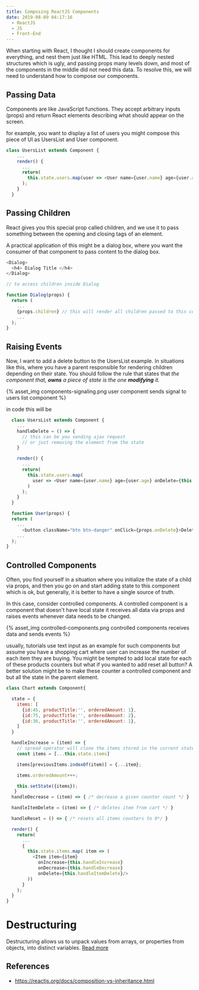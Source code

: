 ```yaml
---
title: Composing ReactJS Components
date: 2019-08-09 04:17:16
  - ReactJS
  - JS
  - Front-End
---
```


When starting with React, I thought I should create components for everything, and nest them just like HTML.
This lead to deeply nested structures which is ugly, and passing props many levels down, and
most of the components in the middle did not need this data.
To resolve this, we will need to understand how to compose our components.

## Passing Data

Components are like JavaScript functions.
They accept arbitrary inputs (props) and return React elements describing what should appear on the screen.

for example, you want to display a list of users you might compose this piece of UI as UsersList and User component.

```js
class UsersList extends Component {
    ...
    render() {
      ...
      return(
        this.state.users.map(user => <User name={user.name} age={user.age} />)
      );
    }
  }
```

## Passing Children

React gives you this special prop called children,
and we use it to pass something between the opening and closing tags of an element.

A practical application of this might be a dialog box,
where you want the consumer of that component to pass content to the dialog box.

```js
<Dialog>
  <h4> Dialog Title </h4>
</Dialog>

// to access children inside Dialog

function Dialog(props) {
  return (
    ...
    {props.children} // this will render all children passed to this component
    ...
  );
}
```

## Raising Events

Now, I want to add a delete button to the UsersList example.
In situations like this,
where you have a parent responsible for rendering children depending on their state.
You should follow the rule that states that
_the component that, **owns** a piece of state is the one **modifying** it._

{% asset_img components-signaling.png user component sends signal to users list component %}

in code this will be

```js
  class UsersList extends Component {
    ...
    handleDelete = () => {
      // this can be you sending ajax request
      // or just removing the element from the state
    }

    render() {
      ...
      return(
        this.state.users.map(
          user => <User name={user.name} age={user.age} onDelete={this.handleDelete}/>
        )
      );
    }
  }

  function User(props) {
  return (
    ...
      <button className="btn btn-danger" onClick={props.onDelete}>Delete</button>
    ...
  );
}
```

## Controlled Components

Often, you find yourself in a situation where you initialize the state of a child via props, and then you go on and start adding state to this component which is ok, but generally, it is better to have a single source of truth.

In this case, consider controlled components. A controlled component is a component that doesn't have local state it receives all data via props and raises events whenever data needs to be changed.

{% asset_img controlled-components.png controlled components receives data and sends events %}

usually, tutorials use text input as an example for such components but assume you have a shopping cart where user can increase the number of each item they are buying.
You might be tempted to add local state for each of these products counters but what if you wanted to add reset all button?
A better solution might be to make these counter a controlled component and but all the state in the parent element.

```js
class Chart extends Component{

  state = {
    items: [
      {id:45, productTitle:'', orderedAmount: 1},
      {id:75, productTitle:'', orderedAmount: 2},
      {id:36, productTitle:'', orderedAmount: 1},
    ]
  }

  handleIncrease = (item) => {
    // spread operator will clone the items stored in the current state
    const items = [...this.state.items]

    items[previousItems.indexOf(item)] = {...item};

    items.orderedAmount+++;

    this.setState({items});
   }
  handleDecrease = (item) => { /* decrease a given counter count */ }

  handleItemDelete = (item) => { /* deletes item from cart */ }

  handleReset = () => { /* resets all items counters to 0*/ }

  render() {
    return(
      ...
      {
        this.state.items.map( item => (
          <Item item={item}
            onIncrease={this.handleIncrease}
            onDecrease={this.handleDecrease}
            onDelete={this.handleItemDelete}/>
        ))
      }
    );
  }
}
```

# Destructuring

Destructuring allows us to unpack values from arrays, or properties from objects, into distinct variables. [Read more](https://developer.mozilla.org/en-US/docs/Web/JavaScript/Reference/Operators/Destructuring_assignment)

## References

- https://reactjs.org/docs/composition-vs-inheritance.html
